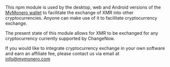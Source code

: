 This npm module is used by the desktop, web and Android versions of the [MyMonero wallet](https://github.com/mymonero/mymonero-app-js) to facilitate the exchange of XMR into other cryptocurrencies. Anyone can make use of it to facilitate cryptocurrency exchange.

The present state of this module allows for XMR to be exchanged for any cryptocurrency currently supported by ChangeNow.
 
If you would like to integrate cryptocurrency exchange in your own software and earn an affiliate fee, please contact us via email at [info@mymonero.com](mailto://info@mymonero.com)
